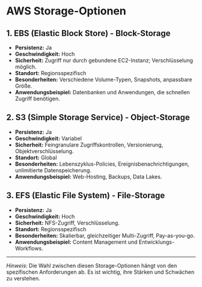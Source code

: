 # AWS Storage-Optionen

## 1. EBS (Elastic Block Store) - Block-Storage
- **Persistenz:** Ja
- **Geschwindigkeit:** Hoch
- **Sicherheit:** Zugriff nur durch gebundene EC2-Instanz; Verschlüsselung möglich.
- **Standort:** Regionsspezifisch
- **Besonderheiten:** Verschiedene Volume-Typen, Snapshots, anpassbare Größe.
- **Anwendungsbeispiel:** Datenbanken und Anwendungen, die schnellen Zugriff benötigen.

## 2. S3 (Simple Storage Service) - Object-Storage
- **Persistenz:** Ja
- **Geschwindigkeit:** Variabel
- **Sicherheit:** Feingranulare Zugriffskontrollen, Versionierung, Objektverschlüsselung.
- **Standort:** Global
- **Besonderheiten:** Lebenszyklus-Policies, Ereignisbenachrichtigungen, unlimitierte Datenspeicherung.
- **Anwendungsbeispiel:** Web-Hosting, Backups, Data Lakes.

## 3. EFS (Elastic File System) - File-Storage
- **Persistenz:** Ja
- **Geschwindigkeit:** Hoch
- **Sicherheit:** NFS-Zugriff, Verschlüsselung.
- **Standort:** Regionsspezifisch
- **Besonderheiten:** Skalierbar, gleichzeitiger Multi-Zugriff, Pay-as-you-go.
- **Anwendungsbeispiel:** Content Management und Entwicklungs-Workflows.

---

*Hinweis:* Die Wahl zwischen diesen Storage-Optionen hängt von den spezifischen Anforderungen ab. Es ist wichtig, ihre Stärken und Schwächen zu verstehen.
